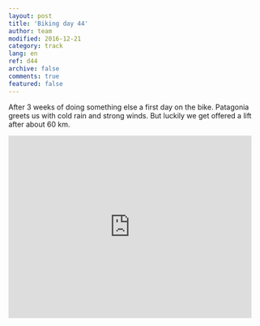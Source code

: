 ```yaml
---   
layout: post 
title: 'Biking day 44'  
author: team 
modified: 2016-12-21
category: track 
lang: en 
ref: d44
archive: false 
comments: true 
featured: false 
--- 
```


 After 3 weeks of doing something else a first day on the bike. Patagonia greets us with cold rain and strong winds. But luckily we get offered a lift after about 60 km.                                                                                                                                                                                                                     

<iframe width='480' height='360' src='http://track-kit.net/maps_s3/?v=embed&track=233575.gpx' frameborder='0' allowfullscreen></iframe>